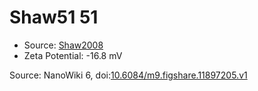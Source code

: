 <a name="material" />

# Shaw51 51
<script type="application/ld+json">
  {
    "@context": "https://schema.org/",
    "@type": "ChemicalSubstance",
    "@id": "https://egonw.github.io/nanowiki/nanowiki81.html#material",
    "http://purl.org/dc/terms/conformsTo":
      {
        "@type": "CreativeWork",
        "@id": "https://bioschemas.org/profiles/ChemicalSubstance/0.4-RELEASE/"
      },
    "identfier": "81",
    "name": "Shaw51 51",
    "url": "https://egonw.github.io/nanowiki/nanowiki81.html#material",
    "sameAs": "http://127.0.0.1/mediawiki/index.php/Special:URIResolver/Shaw51_51"
  }
</script>


* Source: [Shaw2008](articleShaw2008.md)
* Zeta Potential: -16.8 mV


Source: NanoWiki 6, doi:[10.6084/m9.figshare.11897205.v1](https://doi.org/10.6084/m9.figshare.11897205.v1)
